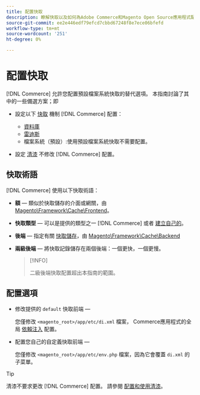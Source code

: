 ```yaml
---
title: 配置快取
description: 瞭解快取以及如何為Adobe Commerce和Magento Open Source應用程式配置快取機制。
source-git-commit: ee2e446edf79efcd7cbbd67248f8e7ece06bfefd
workflow-type: tm+mt
source-wordcount: '251'
ht-degree: 0%

---
```


# 配置快取

[!DNL Commerce] 允許您配置預設檔案系統快取的替代選項。 本指南討論了其中的一些備選方案；即

- 設定以下 [快取](https://glossary.magento.com/cache) 機制 [!DNL Commerce] 配置：

   - [資料庫](https://developer.adobe.com/commerce/php/development/cache/partial/database-caching/)
   - [雷迪斯](config-redis.md)
   - 檔案系統（預設）:使用預設檔案系統快取不需要配置。

- 設定 [清漆](config-varnish.md) 不修改 [!DNL Commerce] 配置。

## 快取術語

[!DNL Commerce] 使用以下快取術語：

- **額** — 類似於快取儲存的介面或網關，由 [Magento\Framework\Cache\Frontend](https://github.com/magento/magento2/tree/2.4/lib/internal/Magento/Framework/Cache/Frontend)。
- **快取類型** — 可以是提供的類型之一 [!DNL Commerce] 或者 [建立自己的](https://developer.adobe.com/commerce/php/development/cache/partial/cache-type/)。
- **後端** — 指定有關 [快取儲存](https://framework.zend.com/manual/1.12/en/zend.cache.backends.html)，由 [Magento\Framework\Cache\Backend](https://github.com/magento/magento2/tree/2.4/lib/internal/Magento/Framework/Cache/Backend)
- **兩級後端** — 將快取記錄儲存在兩個後端：一個更快，一個更慢。

   >[!INFO]
   >
   >二級後端快取配置超出本指南的範圍。

## 配置選項

- 修改提供的 `default` 快取前端 — 

   您僅修改 `<magento_root>/app/etc/di.xml` 檔案， Commerce應用程式的全局 [依賴注入](https://glossary.magento.com/dependency-injection) 配置。

- 配置您自己的自定義快取前端 — 

   您僅修改 `<magento_root>/app/etc/env.php` 檔案，因為它會覆蓋 `di.xml` 的子菜單。

>[!TIP]
>
>清漆不要求更改 [!DNL Commerce] 配置。 請參閱 [配置和使用清漆](config-varnish.md)。
